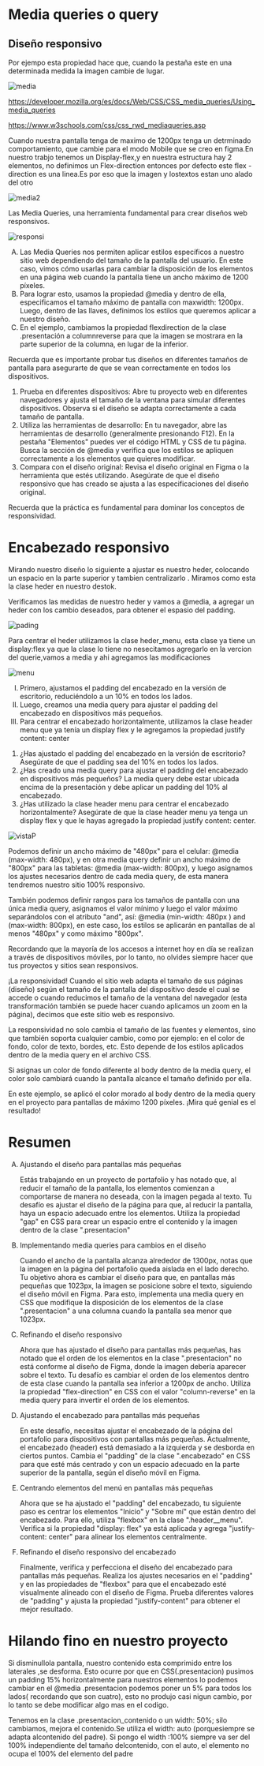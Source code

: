 <h1>Media queries o query</h1>
<h2>Diseño responsivo</h2>
<p>Por ejempo esta propiedad hace que, cuando la pestaña este en una determinada medida la imagen cambie de lugar.</p>

![media](https://github.com/user-attachments/assets/2a83c258-a865-4bc7-b127-80e9c00b3e91)


https://developer.mozilla.org/es/docs/Web/CSS/CSS_media_queries/Using_media_queries

https://www.w3schools.com/css/css_rwd_mediaqueries.asp

<p>Cuando nuestra pantalla tenga de maximo de 1200px tenga un detrminado comportamiento, que cambie para el modo Mobile que se creo en figma.En nuestro trabjo tenemos un Display-flex,y en nuestra estructura hay 2 elementos, no definimos un Flex-direction entonces por defecto  este flex -direction es una linea.Es por eso que la imagen y lostextos estan uno alado del otro </p>

![media2](https://github.com/user-attachments/assets/ddb6d3a7-bf8d-4b92-8c14-0b99fe670e14)


<p>Las Media Queries, una herramienta fundamental para crear diseños web responsivos.</p>

![responsi](https://github.com/user-attachments/assets/c85e3ed1-48ef-4c86-9413-3bf0f68a4756)

<ol type="A">
<li>Las Media Queries nos permiten aplicar estilos específicos a nuestro sitio web dependiendo del tamaño de la pantalla del usuario. En este caso, vimos cómo usarlas para cambiar la disposición de los elementos en una página web cuando la pantalla tiene un ancho máximo de 1200 píxeles.</li>

<li>Para lograr esto, usamos la propiedad @media y dentro de ella, especificamos el tamaño máximo de pantalla con maxwidth: 1200px. Luego, dentro de las llaves, definimos los estilos que queremos aplicar a nuestro diseño.</li>

<li>En el ejemplo, cambiamos la propiedad flexdirection de la clase .presentación a columnreverse para que la imagen se mostrara en la parte superior de la columna, en lugar de la inferior.</li>
</ol>

<p>Recuerda que es importante probar tus diseños en diferentes tamaños de pantalla para asegurarte de que se vean correctamente en todos los dispositivos.</p>

<ol >

<li>Prueba en diferentes dispositivos: Abre tu proyecto web en diferentes navegadores y ajusta el tamaño de la ventana para simular diferentes dispositivos. Observa si el diseño se adapta correctamente a cada tamaño de pantalla.</li>

<li>Utiliza las herramientas de desarrollo: En tu navegador, abre las herramientas de desarrollo (generalmente presionando F12). En la pestaña "Elementos" puedes ver el código HTML y CSS de tu página. Busca la sección de @media y verifica que los estilos se apliquen correctamente a los elementos que quieres modificar.</li>

<li>Compara con el diseño original: Revisa el diseño original en Figma o la herramienta que estés utilizando. Asegúrate de que el diseño responsivo que has creado se ajusta a las especificaciones del diseño original.</li>
</ol>

<p>Recuerda que la práctica es fundamental para dominar los conceptos de responsividad. </p>

<h1>Encabezado responsivo</h1>

<p>Mirando nuestro diseño lo siguiente a ajustar es nuestro heder, colocando un espacio en la parte superior y tambien centralizarlo . Miramos como esta la clase heder en nuestro destok. </p>
<p>Verificamos las medidas de nuestro heder y vamos a @media, a agregar un heder con los cambio deseados, para obtener el espasio del padding. </p>

![pading](https://github.com/user-attachments/assets/a9b016bc-cd7b-4ce6-a16a-11b9d1dc387b)

<p>Para centrar el heder utilizamos la clase heder_menu, esta clase ya tiene un display:flex ya que la clase lo tiene no nesecitamos agregarlo en la vercion del querie,vamos a media y ahi agregamos las modificaciones</p>

![menu](https://github.com/user-attachments/assets/e29b8121-269c-4e69-a646-7fdc0e913fb4)

<ol type='I'>

<li>Primero, ajustamos el padding del encabezado en la versión de escritorio, reduciéndolo a un 10% en todos los lados.</li>

<li>Luego, creamos una media query para ajustar el padding del encabezado en dispositivos más pequeños.</li>

<li>Para centrar el encabezado horizontalmente, utilizamos la clase header menu que ya tenía un display flex y le agregamos la propiedad justify content: center</li>
</ol>

<ol >
<li>¿Has ajustado el padding del encabezado en la versión de escritorio? Asegúrate de que el padding sea del 10% en todos los lados.</li>

<li>¿Has creado una media query para ajustar el padding del encabezado en dispositivos más pequeños? La media query debe estar ubicada encima de la presentación y debe aplicar un padding del 10% al encabezado.</li>

<li>¿Has utilizado la clase header menu para centrar el encabezado horizontalmente? Asegúrate de que la clase header menu ya tenga un display flex y que le hayas agregado la propiedad justify content: center.</li>
</ol>

![vistaP](https://github.com/user-attachments/assets/7fd1c583-ee6c-4076-90de-bd59f0413008)

<p>Podemos definir un ancho máximo de "480px" para el celular: @media (max-width: 480px), y en otra media query definir un ancho máximo de "800px" para las tabletas: @media (max-width: 800px), y luego asignamos los ajustes necesarios dentro de cada media query, de esta manera tendremos nuestro sitio 100% responsivo.</p>

<p>También podemos definir rangos para los tamaños de pantalla con una única media query, asignamos el valor mínimo y luego el valor máximo separándolos con el atributo "and", así: @media (min-width: 480px ) and (max-width: 800px), en este caso, los estilos se aplicarán en pantallas de al menos "480px" y como máximo "800px".</p>

<p>Recordando que la mayoría de los accesos a internet hoy en día se realizan a través de dispositivos móviles, por lo tanto, no olvides siempre hacer que tus proyectos y sitios sean responsivos.</p>

<p>¡La responsividad! Cuando el sitio web adapta el tamaño de sus páginas (diseño) según el tamaño de la pantalla del dispositivo desde el cual se accede o cuando reducimos el tamaño de la ventana del navegador (esta transformación también se puede hacer cuando aplicamos un zoom en la página), decimos que este sitio web es responsivo.
</P>
<P>La responsividad no solo cambia el tamaño de las fuentes y elementos, sino que también soporta cualquier cambio, como por ejemplo: en el color de fondo, color de texto, bordes, etc. Esto depende de los estilos aplicados dentro de la media query en el archivo CSS.</P>
<p>Si asignas un color de fondo diferente al body dentro de la media query, el color solo cambiará cuando la pantalla alcance el tamaño definido por ella.</P>
<p>En este ejemplo, se aplicó el color morado al body dentro de la media query en el proyecto para pantallas de máximo 1200 píxeles. ¡Mira qué genial es el resultado!</P>

<h1>Resumen</h1>

<ol type="A">

<li>Ajustando el diseño para pantallas más pequeñas

Estás trabajando en un proyecto de portafolio y has notado que, al reducir el tamaño de la pantalla, los elementos comienzan a comportarse de manera no deseada, con la imagen pegada al texto. Tu desafío es ajustar el diseño de la página para que, al reducir la pantalla, haya un espacio adecuado entre los elementos. Utiliza la propiedad "gap" en CSS para crear un espacio entre el contenido y la imagen dentro de la clase ".presentacion"</li>

<li>Implementando media queries para cambios en el diseño

Cuando el ancho de la pantalla alcanza alrededor de 1300px, notas que la imagen en la página del portafolio queda aislada en el lado derecho. Tu objetivo ahora es cambiar el diseño para que, en pantallas más pequeñas que 1023px, la imagen se posicione sobre el texto, siguiendo el diseño móvil en Figma. Para esto, implementa una media query en CSS que modifique la disposición de los elementos de la clase ".presentacion" a una columna cuando la pantalla sea menor que 1023px.</li>

<li>Refinando el diseño responsivo

Ahora que has ajustado el diseño para pantallas más pequeñas, has notado que el orden de los elementos en la clase ".presentacion" no está conforme al diseño de Figma, donde la imagen debería aparecer sobre el texto. Tu desafío es cambiar el orden de los elementos dentro de esta clase cuando la pantalla sea inferior a 1200px de ancho. Utiliza la propiedad "flex-direction" en CSS con el valor "column-reverse" en la media query para invertir el orden de los elementos.</li>

<li>Ajustando el encabezado para pantallas más pequeñas

En este desafío, necesitas ajustar el encabezado de la página del portafolio para dispositivos con pantallas más pequeñas. Actualmente, el encabezado (header) está demasiado a la izquierda y se desborda en ciertos puntos. Cambia el "padding" de la clase ".encabezado" en CSS para que esté más centrado y con un espacio adecuado en la parte superior de la pantalla, según el diseño móvil en Figma.</li>

<li>Centrando elementos del menú en pantallas más pequeñas

Ahora que se ha ajustado el "padding" del encabezado, tu siguiente paso es centrar los elementos "Inicio" y "Sobre mí" que están dentro del encabezado. Para ello, utiliza "flexbox" en la clase ".header__menu". Verifica si la propiedad "display: flex" ya está aplicada y agrega "justify-content: center" para alinear los elementos centralmente.</li>

<li>Refinando el diseño responsivo del encabezado

Finalmente, verifica y perfecciona el diseño del encabezado para pantallas más pequeñas. Realiza los ajustes necesarios en el "padding" y en las propiedades de "flexbox" para que el encabezado esté visualmente alineado con el diseño de Figma. Prueba diferentes valores de "padding" y ajusta la propiedad "justify-content" para obtener el mejor resultado.</li>
</ol>


<h1>Hilando fino en nuestro proyecto</h1>

<p>Si disminullola pantalla, nuestro contenido esta comprimido entre los laterales ,se desforma. Esto ocurre por que en CSS(.presentacion) pusimos un padding  15% horizontalmente para nuestros elementos lo podemos cambiar en el @media .presentacion podemos poner un 5% para todos los lados( recordando que son cuatro), esto no produjo casi nigun cambio, por lo tanto se debe modificar algo mas en el codigo.</p>
<p>Tenemos en la clase .presentacion_contenido o un width: 50%; silo cambiamos, mejora el contenido.Se utiliza el width: auto (porquesiempre se adapta alcontenido del padre). Si pongo el width :100% siempre va ser del 100% independiente del tamaño delcontenido, con el auto, el elemento no ocupa el 100% del elemento del padre </p>
<p></p>
<p></p>